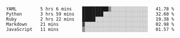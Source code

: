 
<!--START_SECTION:waka-->
```text
YAML         5 hrs 6 mins    ██████████▒░░░░░░░░░░░░░░   41.78 % 
Python       3 hrs 59 mins   ████████░░░░░░░░░░░░░░░░░   32.60 % 
Ruby         2 hrs 22 mins   █████░░░░░░░░░░░░░░░░░░░░   19.38 % 
Markdown     21 mins         ▓░░░░░░░░░░░░░░░░░░░░░░░░   02.98 % 
JavaScript   11 mins         ▒░░░░░░░░░░░░░░░░░░░░░░░░   01.57 % 
```
<!--END_SECTION:waka-->

